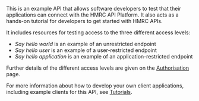 This is an example API that allows software developers to test that their applications can connect with the HMRC API Platform. It also acts as a hands-on tutorial for developers to get started with HMRC APIs.

It includes resources for testing access to the three different access levels:

- *Say hello world* is an example of an unrestricted endpoint
- *Say hello user* is an example of a user-restricted endpoint
- *Say hello application* is an example of an application-restricted endpoint

Further details of the different access levels are given on the [Authorisation](/api-documentation/docs/authorisation) page.

For more information about how to develop your own client applications, including example clients for this API, see [Tutorials](/api-documentation/docs/tutorials).
